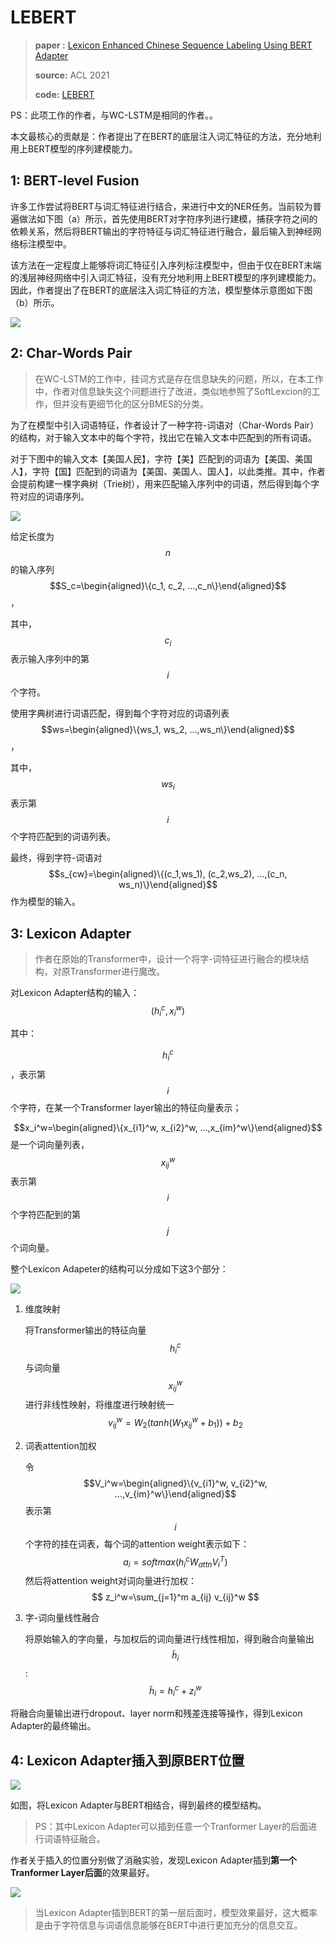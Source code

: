 # LEBERT

> **paper :** [Lexicon Enhanced Chinese Sequence Labeling Using BERT Adapter](https://arxiv.org/pdf/2105.07148.pdf)
>
> **source:** ACL 2021
>
> **code:** [LEBERT](https://github.com/liuwei1206/LEBERT)

PS：此项工作的作者，与WC-LSTM是相同的作者。。

本文最核心的贡献是：作者提出了在BERT的底层注入词汇特征的方法，充分地利用上BERT模型的序列建模能力。

## 1:  BERT-level Fusion

许多工作尝试将BERT与词汇特征进行结合，来进行中文的NER任务。当前较为普遍做法如下图（a）所示，首先使用BERT对字符序列进行建模，捕获字符之间的依赖关系，然后将BERT输出的字符特征与词汇特征进行融合，最后输入到神经网络标注模型中。

该方法在一定程度上能够将词汇特征引入序列标注模型中，但由于仅在BERT末端的浅层神经网络中引入词汇特征，没有充分地利用上BERT模型的序列建模能力。因此，作者提出了在BERT的底层注入词汇特征的方法，模型整体示意图如下图（b）所示。

![](https://pictrue-bed.oss-cn-beijing.aliyuncs.com/20220912102151.png)

## 2: Char-Words Pair

> 在WC-LSTM的工作中，挂词方式是存在信息缺失的问题，所以，在本工作中，作者对信息缺失这个问题进行了改进，类似地参照了SoftLexcion的工作，但并没有更细节化的区分BMES的分类。

为了在模型中引入词语特征，作者设计了一种字符-词语对（Char-Words Pair）的结构，对于输入文本中的每个字符，找出它在输入文本中匹配到的所有词语。

对于下图中的输入文本【美国人民】，字符【美】匹配到的词语为【美国、美国人】，字符【国】匹配到的词语为【美国、美国人、国人】，以此类推。其中，作者会提前构建一棵字典树（Trie树），用来匹配输入序列中的词语，然后得到每个字符对应的词语序列。

![](https://pictrue-bed.oss-cn-beijing.aliyuncs.com/20220912102556.png)

给定长度为$$n$$的输入序列$$S_c=\begin{aligned}\{c_1, c_2, ...,c_n\}\end{aligned}$$，

其中，$$c_i$$表示输入序列中的第$$i$$个字符。

使用字典树进行词语匹配，得到每个字符对应的词语列表$$ws=\begin{aligned}\{ws_1, ws_2, ...,ws_n\}\end{aligned}$$ ，

其中，$$ws_i$$表示第$$i$$个字符匹配到的词语列表。

最终，得到字符-词语对$$s_{cw}=\begin{aligned}\{(c_1,ws_1), (c_2,ws_2), ...,(c_n, ws_n)\}\end{aligned}$$作为模型的输入。‍

## 3: Lexicon  Adapter

> 作者在原始的Transformer中，设计一个将字-词特征进行融合的模块结构，对原Transformer进行魔改。

对Lexicon Adapter结构的输入：$$(h_i^c, x_i^w)$$

其中：

$$h_i^c$$，表示第$$i$$个字符，在某一个Transformer layer输出的特征向量表示；

$$x_i^w=\begin{aligned}\{x_{i1}^w, x_{i2}^w, ...,x_{im}^w\}\end{aligned}$$是一个词向量列表，$$x_{ij}^w$$表示第$$i$$个字符匹配到的第$$j$$个词向量。

整个Lexicon Adapeter的结构可以分成如下这3个部分：

![](https://pictrue-bed.oss-cn-beijing.aliyuncs.com/20220912110820.png)

1. 维度映射

   将Transformer输出的特征向量$$h_i^c$$与词向量$$x_{ij}^w$$进行非线性映射，将维度进行映射统一
   $$
   v_{ij}^w=W_2(tanh(W_1 x_{ij}^w+b_1))+b_2
   $$

2. 词表attention加权

   令$$V_i^w=\begin{aligned}\{v_{i1}^w, v_{i2}^w, ...,v_{im}^w\}\end{aligned}$$表示第$$i$$个字符的挂在词表，每个词的attention weight表示如下：
   $$
   a_i=softmax(h_i^cW_{attn}V_i^T)
   $$
   然后将attention weight对词向量进行加权：
   $$
   z_i^w=\sum_{j=1}^m a_{ij} v_{ij}^w
   $$

3. 字-词向量线性融合

   将原始输入的字向量，与加权后的词向量进行线性相加，得到融合向量输出$$\widetilde{h}_i$$:
   $$
   \widetilde{h}_i=h_i^c+z_i^w
   $$

将融合向量输出进行dropout、layer norm和残差连接等操作，得到Lexicon Adapter的最终输出。

## 4: Lexicon Adapter插入到原BERT位置

![](https://pictrue-bed.oss-cn-beijing.aliyuncs.com/20220912111110.png)

如图，将Lexicon Adapter与BERT相结合，得到最终的模型结构。

> PS：其中Lexicon Adapter可以插到任意一个Tranformer Layer的后面进行词语特征融合。

作者关于插入的位置分别做了消融实验，发现Lexicon Adapter插到**第一个Tranformer Layer后面**的效果最好。

![](https://pictrue-bed.oss-cn-beijing.aliyuncs.com/20220912111212.png)

> 当Lexicon Adapter插到BERT的第一层后面时，模型效果最好，这大概率是由于字符信息与词语信息能够在BERT中进行更加充分的信息交互。


